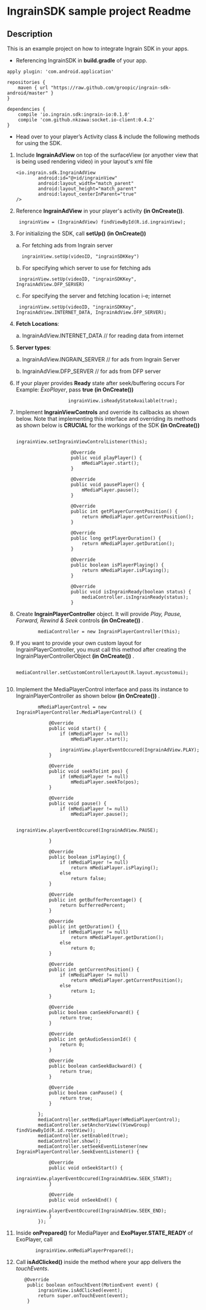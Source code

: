 # IngrainSDK sample project Readme #

## Description ##
This is an example project on how to integrate Ingrain SDK in your apps.

* Referencing IngrainSDK in **build.gradle** of your app.

```
apply plugin: 'com.android.application'

repositories {
    maven { url "https://raw.github.com/groopic/ingrain-sdk-android/master" }
}

dependencies {
    compile 'io.ingrain.sdk:ingrain-io:0.1.0'
    compile 'com.github.nkzawa:socket.io-client:0.4.2'
}
```

* Head over to your player’s Activity class & include the following methods for using the SDK.

1. Include **IngrainAdView** on top of the surfaceView (or anyother view that is being used rendering video) in your layout's xml file

	```
	<io.ingrain.sdk.IngrainAdView
			android:id="@+id/ingrainView"
			android:layout_width="match_parent"
			android:layout_height="match_parent"
	        android:layout_centerInParent="true"
	/>
	```
2. Reference **IngrainAdView** in your player's activity __(in OnCreate())__.
        
        ingrainView = (IngrainAdView) findViewById(R.id.ingrainView);

3. For initializing the SDK, call **setUp()** __(in OnCreate())__

    a. For fetching ads from Ingrain server

         ingrainView.setUp(videoID, "ingrainSDKKey")

    b. For specifying which server to use for fetching ads 

        ingrainView.setUp(videoID, "ingrainSDKKey", IngrainAdView.DFP_SERVER)

    c. For specifying the server and fetching location i-e; internet

        ingrainView.setUp(videoID, "ingrainSDKKey", IngrainAdView.INTERNET_DATA, IngrainAdView.DFP_SERVER);

4. **Fetch Locations**:

    a. IngrainAdView.INTERNET_DATA // for reading data from internet

5. **Server types**:

    a. IngrainAdView.INGRAIN_SERVER // for ads from Ingrain Server

    b. IngrainAdView.DFP_SERVER     // for ads from DFP server  

6. If your player provides **Ready** state after seek/buffering occurs For Example: _ExoPlayer_, pass **true** __(in OnCreate())__ 
	```
	                   ingrainView.isReadyStateAvailable(true);
	```       
7. Implement **IngrainViewControls** and override its callbacks as shown below. Note that implementing this interface and overriding its methods as shown below is **CRUCIAL** for the workings of the SDK __(in OnCreate())__

	```                  
	                    ingrainView.setIngrainViewControlListener(this);
	
	                    @Override
	                    public void playPlayer() {
	                        mMediaPlayer.start();
	                    }
	                
	                    @Override
	                    public void pausePlayer() {
	                        mMediaPlayer.pause();
	                    }
	                
	                    @Override
	                    public int getPlayerCurrentPosition() {
	                        return mMediaPlayer.getCurrentPosition();
	                    }
	                
	                    @Override
	                    public long getPlayerDuration() {
	                        return mMediaPlayer.getDuration();
	                    }
	                
	                    @Override
	                    public boolean isPlayerPlaying() {
	                        return mMediaPlayer.isPlaying();
	                    }
	                
	                    @Override
	                    public void isIngrainReady(boolean status) {
	                        mediaController.isIngrainReady(status);
	                    }
	
	```
8. Create **IngrainPlayerController** object. It will provide _Play, Pause, Forward, Rewind & Seek_ controls __(in OnCreate())__ .
	
	```
	        mediaController = new IngrainPlayerController(this);
	```
9. If you want to provide your own custom layout for IngrainPlayerController, you must call this method after creating the IngrainPlayerControllerObject __(in OnCreate())__ .
	
	```
	        mediaController.setCustomControllerLayout(R.layout.mycustomui);
	        
	```
10. Implement the MediaPlayerControl interface and pass its instance to IngrainPlayerController as shown below __(in OnCreate())__ .
	
	```
	        mMediaPlayerControl = new IngrainPlayerController.MediaPlayerControl() {
	
	            @Override
	            public void start() {
	                if (mMediaPlayer != null)
	                    mMediaPlayer.start();
	
	                ingrainView.playerEventOccured(IngrainAdView.PLAY);
	            }
	
	            @Override
	            public void seekTo(int pos) {
	                if (mMediaPlayer != null)
	                    mMediaPlayer.seekTo(pos);
	            }
	
	            @Override
	            public void pause() {
	                if (mMediaPlayer != null)
	                    mMediaPlayer.pause();
	
	                ingrainView.playerEventOccured(IngrainAdView.PAUSE);
	
	            }
	
	            @Override
	            public boolean isPlaying() {
	                if (mMediaPlayer != null)
	                    return mMediaPlayer.isPlaying();
	                else
	                    return false;
	            }
	
	            @Override
	            public int getBufferPercentage() {
	                return bufferredPercent;
	            }
	
	            @Override
	            public int getDuration() {
	                if (mMediaPlayer != null)
	                    return mMediaPlayer.getDuration();
	                else
	                    return 0;
	            }
	
	            @Override
	            public int getCurrentPosition() {
	                if (mMediaPlayer != null)
	                    return mMediaPlayer.getCurrentPosition();
	                else
	                    return 1;
	            }
	
	            @Override
	            public boolean canSeekForward() {
	                return true;
	            }
	
	            @Override
	            public int getAudioSessionId() {
	                return 0;
	            }
	
	            @Override
	            public boolean canSeekBackward() {
	                return true;
	            }
	
	            @Override
	            public boolean canPause() {
	                return true;
	            }
	
	        };
	        mediaController.setMediaPlayer(mMediaPlayerControl);
	        mediaController.setAnchorView((ViewGroup) findViewById(R.id.rootView));
	        mediaController.setEnabled(true);
	        mediaController.show();
	        mediaController.setSeekEventListener(new IngrainPlayerController.SeekEventListener() {
	
	            @Override
	            public void onSeekStart() {
	                ingrainView.playerEventOccured(IngrainAdView.SEEK_START);
	            }
	
	            @Override
	            public void onSeekEnd() {
	                ingrainView.playerEventOccured(IngrainAdView.SEEK_END);
	            }
	        });
	```

11. Inside **onPrepared()** for MediaPlayer and **ExoPlayer.STATE_READY** of ExoPlayer, call
        
        
         	   ingrainView.onMediaPlayerPrepared();
        
        
12. Call **isAdClicked()** inside the method where your app delivers the _touchEvents_.

	```
	   @Override
	    public boolean onTouchEvent(MotionEvent event) {
	        ingrainView.isAdClicked(event);
	        return super.onTouchEvent(event);
	    }
	```
